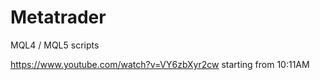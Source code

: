 # Metatrader
MQL4 / MQL5 scripts

https://www.youtube.com/watch?v=VY6zbXyr2cw starting from 10:11AM
